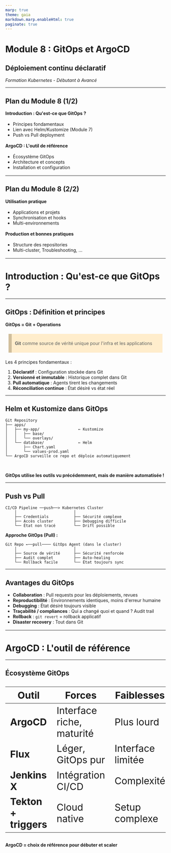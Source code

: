 ```yaml
---
marp: true
theme: gaia
markdown.marp.enableHtml: true
paginate: true
---
```


<style>

section {
  background-color: #fefefe;
  color: #333;
}

img[alt~="center"] {
  display: block;
  margin: 0 auto;
}
blockquote {
  background: #ffedcc;
  border-left: 10px solid #d1bf9d;
  margin: 1.5em 10px;
  padding: 0.5em 10px;
}
blockquote:before{
  content: unset;
}
blockquote:after{
  content: unset;
}

table {
  font-size: 30px;
}

ul {
  margin-top: 17px;
  margin-bottom: 17px;
}
</style>

<!-- _class: lead -->

# Module 8 : GitOps et ArgoCD
## Déploiement continu déclaratif

*Formation Kubernetes - Débutant à Avancé*

---

## Plan du Module 8 (1/2)

**Introduction : Qu'est-ce que GitOps ?**
- Principes fondamentaux
- Lien avec Helm/Kustomize (Module 7)
- Push vs Pull deployment

**ArgoCD : L'outil de référence**
- Écosystème GitOps
- Architecture et concepts
- Installation et configuration

---

## Plan du Module 8 (2/2)

**Utilisation pratique**
- Applications et projets
- Synchronisation et hooks
- Multi-environnements

**Production et bonnes pratiques**
- Structure des repositories
- Multi-cluster, Troubleshooting, ...

---

<!-- _class: lead -->

# Introduction : Qu'est-ce que GitOps ?

---

## GitOps : Définition et principes

**GitOps = Git + Operations**

> **Git** comme source de vérité unique pour l'infra et les applications

Les 4 principes fondamentaux :

1. **Déclaratif** : Configuration stockée dans Git
2. **Versionné et immutable** : Historique complet dans Git  
3. **Pull automatique** : Agents tirent les changements
4. **Réconciliation continue** : État désiré vs état réel

---

## Helm et Kustomize dans GitOps

```
Git Repository
├── apps/
│   ├── my-app/                 ← Kustomize
│   │   ├── base/
│   │   └── overlays/
│   └── database/               ← Helm
│       ├── Chart.yaml
│       └── values-prod.yaml
└── ArgoCD surveille ce repo et déploie automatiquement
```

<br/>

**GitOps utilise les outils vu précédemment, mais de manière automatisée !**

---

## Push vs Pull

```
CI/CD Pipeline ──push──> Kubernetes Cluster
    │                         │
    ├── Credentials           ├── Sécurité complexe
    ├── Accès cluster         ├── Debugging difficile
    └── État non tracé        └── Drift possible
```

**Approche GitOps (Pull) :**
```
Git Repo ←──pull──── GitOps Agent (dans le cluster)
    │                         │
    ├── Source de vérité      ├── Sécurité renforcée
    ├── Audit complet         ├── Auto-healing
    └── Rollback facile       └── État toujours sync
```

---

## Avantages du GitOps

- **Collaboration** : Pull requests pour les déploiements, revues
- **Reproductibilité** : Environnements identiques, moins d'erreur humaine
- **Debugging** : État désiré toujours visible
- **Traçabilité / compliances** : Qui a changé quoi et quand ? Audit trail
- **Rollback** : `git revert` = rollback applicatif
- **Disaster recovery** : Tout dans Git

---

<!-- _class: lead -->

# ArgoCD : L'outil de référence

---

## Écosystème GitOps

| Outil | Forces | Faiblesses | Adoption |
|-------|---------|------------|----------|
| **ArgoCD** | Interface riche, maturité | Plus lourd | ⭐⭐⭐⭐⭐ |
| **Flux** | Léger, GitOps pur | Interface limitée | ⭐⭐⭐⭐ |
| **Jenkins X** | Intégration CI/CD | Complexité | ⭐⭐ |
| **Tekton + triggers** | Cloud native | Setup complexe | ⭐⭐⭐ |

**ArgoCD = choix de référence pour débuter et scaler**
